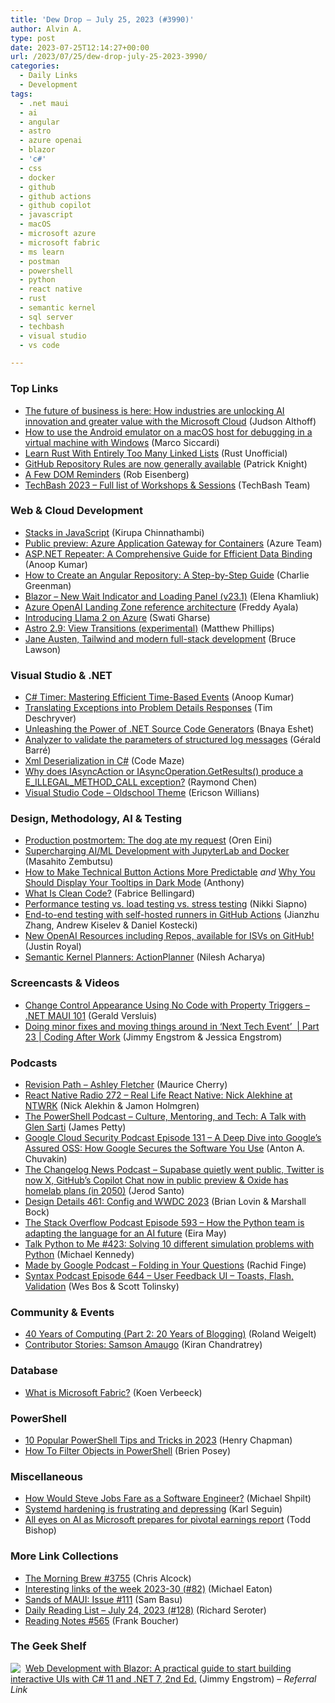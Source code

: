 ```yaml
---
title: 'Dew Drop – July 25, 2023 (#3990)'
author: Alvin A.
type: post
date: 2023-07-25T12:14:27+00:00
url: /2023/07/25/dew-drop-july-25-2023-3990/
categories:
  - Daily Links
  - Development
tags:
  - .net maui
  - ai
  - angular
  - astro
  - azure openai
  - blazor
  - 'c#'
  - css
  - docker
  - github
  - github actions
  - github copilot
  - javascript
  - macOS
  - microsoft azure
  - microsoft fabric
  - ms learn
  - postman
  - powershell
  - python
  - react native
  - rust
  - semantic kernel
  - sql server
  - techbash
  - visual studio
  - vs code

---
```

### <a name="top"></a>Top Links

  * <a href="https://blogs.microsoft.com/blog/2023/07/24/the-future-of-business-is-here-how-industries-are-unlocking-ai-innovation-and-greater-value-with-the-microsoft-cloud/" target="_blank" rel="noopener">The future of business is here: How industries are unlocking AI innovation and greater value with the Microsoft Cloud</a> (Judson Althoff)
  * <a href="https://msicc.net/how-to-use-the-android-emulator-on-a-macos-host-for-debugging-in-a-virtual-machine-with-windows/" target="_blank" rel="noopener">How to use the Android emulator on a macOS host for debugging in a virtual machine with Windows</a> (Marco Siccardi)
  * <a href="https://rust-unofficial.github.io/too-many-lists/index.html" target="_blank" rel="noopener">Learn Rust With Entirely Too Many Linked Lists</a> (Rust Unofficial)
  * <a href="https://github.blog/2023-07-24-github-repository-rules-are-now-generally-available/" target="_blank" rel="noopener">GitHub Repository Rules are now generally available</a> (Patrick Knight)
  * <a href="https://eisenbergeffect.medium.com/a-few-dom-reminders-2a0f18e40804?source=rss-257e6cfa66b3------2" target="_blank" rel="noopener">A Few DOM Reminders</a> (Rob Eisenberg)
  * <a href="https://techbash.com/sessions" target="_blank" rel="noopener">TechBash 2023 &#8211; Full list of Workshops & Sessions</a> (TechBash Team)



### <a name="web"></a>Web & Cloud Development

  * <a href="https://www.kirupa.com/html5/stacks_in_javascript.htm" target="_blank" rel="noopener">Stacks in JavaScript</a> (Kirupa Chinnathambi)
  * <a href="https://azure.microsoft.com/en-us/updates/public-preview-application-gateway-for-containers/" target="_blank" rel="noopener">Public preview: Azure Application Gateway for Containers</a> (Azure Team)
  * <a href="https://dotnetcoretutorials.com/asp-net-repeater/" target="_blank" rel="noopener">ASP.NET Repeater: A Comprehensive Guide for Efficient Data Binding</a> (Anoop Kumar)
  * <a href="https://medium.com/razroo/how-to-create-an-angular-repository-a-step-by-step-guide-cbf6f4dd3228?source=rss----95c792b4f210---4" target="_blank" rel="noopener">How to Create an Angular Repository: A Step-by-Step Guide</a> (Charlie Greenman)
  * <a href="https://community.devexpress.com/blogs/aspnet/archive/2023/07/25/Blazor-New-Wait-Indicator-and-Loading-Panel-v23.1.aspx" target="_blank" rel="noopener">Blazor – New Wait Indicator and Loading Panel (v23.1)</a> (Elena Khamliuk)
  * <a href="https://techcommunity.microsoft.com/t5/azure-architecture-blog/azure-openai-landing-zone-reference-architecture/ba-p/3882102" target="_blank" rel="noopener">Azure OpenAI Landing Zone reference architecture</a> (Freddy Ayala)
  * <a href="https://techcommunity.microsoft.com/t5/ai-machine-learning-blog/introducing-llama-2-on-azure/ba-p/3881233" target="_blank" rel="noopener">Introducing Llama 2 on Azure</a> (Swati Gharse)
  * <a href="https://astro.build/blog/astro-290/" target="_blank" rel="noopener">Astro 2.9: View Transitions (experimental)</a> (Matthew Phillips)
  * <a href="https://brucelawson.co.uk/2023/jane-austen-tailwind-and-modern-full-stack-development/" target="_blank" rel="noopener">Jane Austen, Tailwind and modern full-stack development</a> (Bruce Lawson)



### <a name="dotnet"></a>Visual Studio & .NET

  * <a href="https://dotnetcoretutorials.com/c-sharp-timer/" target="_blank" rel="noopener">C# Timer: Mastering Efficient Time-Based Events</a> (Anoop Kumar)
  * <a href="https://timdeschryver.dev/blog/translating-exceptions-into-problem-details-responses" target="_blank" rel="noopener">Translating Exceptions into Problem Details Responses</a> (Tim Deschryver)
  * <a href="https://medium.com/@bnayae/unleashing-the-power-of-net-source-code-generators-3115156df775?source=rss-44c6e773963c------2" target="_blank" rel="noopener">Unleashing the Power of .NET Source Code Generators</a> (Bnaya Eshet)
  * <a href="https://www.meziantou.net/roslyn-analyzer-to-check-the-types-of-structured-log-messages.htm?utm_medium=social&utm_source=syndication" target="_blank" rel="noopener">Analyzer to validate the parameters of structured log messages</a> (Gérald Barré)
  * <a href="https://code-maze.com/csharp-xml-deserialization/" target="_blank" rel="noopener">Xml Deserialization in C#</a> (Code Maze)
  * <a href="https://devblogs.microsoft.com/oldnewthing/20230724-00/?p=108477" target="_blank" rel="noopener">Why does IAsyncAction or IAsyncOperation.GetResults() produce a E_ILLEGAL_METHOD_CALL exception?</a> (Raymond Chen)
  * <a href="https://marketplace.visualstudio.com/items?itemName=EricsonWillians.oldschool-theme" target="_blank" rel="noopener">Visual Studio Code &#8211; Oldschool Theme</a> (Ericson Willians)



### <a name="design"></a>Design, Methodology, AI & Testing

  * <a href="https://ayende.com/blog/199745-A/production-postmortem-the-dog-ate-my-request?Key=80c35c6a-b89c-4ac6-bc7b-10fdefa2754a" target="_blank" rel="noopener">Production postmortem: The dog ate my request</a> (Oren Eini)
  * <a href="https://www.docker.com/blog/supercharging-ai-ml-development-with-jupyterlab-and-docker/" target="_blank" rel="noopener">Supercharging AI/ML Development with JupyterLab and Docker</a> (Masahito Zembutsu)
  * <a href="https://uxmovement.com/buttons/how-to-make-technical-button-actions-more-predictable/" target="_blank" rel="noopener">How to Make Technical Button Actions More Predictable</a> _and_ <a href="https://uxmovement.com/forms/why-you-should-display-your-tooltips-in-dark-mode/" target="_blank" rel="noopener">Why You Should Display Your Tooltips in Dark Mode</a> (Anthony)
  * <a href="https://thenewstack.io/what-is-clean-code/" target="_blank" rel="noopener">What Is Clean Code?</a> (Fabrice Bellingard)
  * <a href="https://blog.postman.com/performance-testing-vs-load-testing-vs-stress-testing/" target="_blank" rel="noopener">Performance testing vs. load testing vs. stress testing</a> (Nikki Siapno)
  * <a href="https://developers.redhat.com/articles/2023/07/25/end-end-testing-self-hosted-runners-github-actions" target="_blank" rel="noopener">End-to-end testing with self-hosted runners in GitHub Actions</a> (Jianzhu Zhang, Andrew Kiselev & Daniel Kostecki)
  * <a href="https://techcommunity.microsoft.com/t5/marketplace-blog-for-partners/new-openai-resources-including-repos-available-for-isvs-on/ba-p/3882918" target="_blank" rel="noopener">New OpenAI Resources including Repos, available for ISVs on GitHub!</a> (Justin Royal)
  * <a href="https://devblogs.microsoft.com/semantic-kernel/semantic-kernel-planners-actionplanner/" target="_blank" rel="noopener">Semantic Kernel Planners: ActionPlanner</a> (Nilesh Acharya)



### <a name="videos"></a>Screencasts & Videos

  * <a href="http://www.youtube.com/watch?v=_rlnwIoujJs" target="_blank" rel="noopener">Change Control Appearance Using No Code with Property Triggers &#8211; .NET MAUI 101</a> (Gerald Versluis)
  * <a href="http://www.youtube.com/watch?v=KkrypCNbX70" target="_blank" rel="noopener">Doing minor fixes and moving things around in &#8216;Next Tech Event&#8217;&nbsp; | Part 23 | Coding After Work</a> (Jimmy Engstrom & Jessica Engstrom)



### <a name="podcasts"></a>Podcasts

  * <a href="https://revisionpath.com/ashley-fletcher" target="_blank" rel="noopener">Revision Path &#8211; Ashley Fletcher</a> (Maurice Cherry)
  * <a href="https://reactnativeradio.com/episodes/rnr-272-real-life-react-native-nick-alekhine-at-ntwrk" target="_blank" rel="noopener">React Native Radio 272 &#8211; Real Life React Native: Nick Alekhine at NTWRK</a> (Nick Alekhin & Jamon Holmgren)
  * <a href="https://powershell.org/2023/07/the-powershell-podcast-culture-mentoring-and-tech-a-talk-with-glen-sarti/" target="_blank" rel="noopener">The PowerShell Podcast &#8211; Culture, Mentoring, and Tech: A Talk with Glen Sarti</a> (James Petty)
  * <a href="https://cloudsecuritypodcast.libsyn.com/ep131-a-deep-dive-into-googles-assured-oss-how-google-secures-the-software-you-use" target="_blank" rel="noopener">Google Cloud Security Podcast Episode 131 &#8211; A Deep Dive into Google&#8217;s Assured OSS: How Google Secures the Software You Use</a> (Anton A. Chuvakin)
  * <a href="https://changelog.com/news/54" target="_blank" rel="noopener">The Changelog News Podcast &#8211; Supabase quietly went public, Twitter is now X, GitHub&#8217;s Copilot Chat now in public preview & Oxide has homelab plans (in 2050)</a> (Jerod Santo)
  * <a href="https://designdetails.fm/episodes/cUZ499yu" target="_blank" rel="noopener">Design Details 461: Config and WWDC 2023</a> (Brian Lovin & Marshall Bock)
  * <a href="https://stackoverflow.blog/2023/07/25/how-the-python-team-is-adapting-the-language-for-an-ai-future-ep-593/" target="_blank" rel="noopener">The Stack Overflow Podcast Episode 593 &#8211; How the Python team is adapting the language for an AI future</a> (Eira May)
  * <a href="https://talkpython.fm/episodes/show/423/solving-10-different-simulation-problems-with-python" target="_blank" rel="noopener">Talk Python to Me #423: Solving 10 different simulation problems with Python</a> (Michael Kennedy)
  * <a href="https://blog.google/products/pixel/made-by-google-podcast-season-3/" target="_blank" rel="noopener">Made by Google Podcast &#8211; Folding in Your Questions</a> (Rachid Finge)
  * <a href="https://syntax.fm/show/644/user-feedback-ui-toasts-flash-validation" target="_blank" rel="noopener">Syntax Podcast Episode 644 &#8211; User Feedback UI &#8211; Toasts, Flash, Validation</a> (Wes Bos & Scott Tolinsky)



### <a name="events"></a>Community & Events

  * <a href="https://weblogs.asp.net/rweigelt/40-years-of-computing-part-2-20-years-of-blogging" target="_blank" rel="noopener">40 Years of Computing (Part 2: 20 Years of Blogging)</a> (Roland Weigelt)
  * <a href="https://techcommunity.microsoft.com/t5/azure-developer-community-blog/contributor-stories-samson-amaugo/ba-p/3881104" target="_blank" rel="noopener">Contributor Stories: Samson Amaugo</a> (Kiran Chandratrey)



### <a name="sql"></a>Database

  * <a href="https://www.mssqltips.com/sqlservertip/7739/learn-about-microsoft-fabric-for-data-analytics/" target="_blank" rel="noopener">What is Microsoft Fabric?</a> (Koen Verbeeck)



### <a name="ps"></a>PowerShell

  * <a href="https://www.itprotoday.com/powershell/10-popular-powershell-tips-and-tricks-2023" target="_blank" rel="noopener">10 Popular PowerShell Tips and Tricks in 2023</a> (Henry Chapman)
  * <a href="https://www.itprotoday.com/powershell/how-filter-objects-powershell" target="_blank" rel="noopener">How To Filter Objects in PowerShell</a> (Brien Posey)



### <a name="misc"></a>Miscellaneous

  * <a href="https://michaelscodingspot.com/steve-jobs-programmer/" target="_blank" rel="noopener">How Would Steve Jobs Fare as a Software Engineer?</a> (Michael Shpilt)
  * <a href="https://www.aolium.com/karlseguin/ef40139b-0dac-a82e-15bb-e32cefda3fda" target="_blank" rel="noopener">Systemd hardening is frustrating and depressing</a> (Karl Seguin)
  * <a href="https://www.geekwire.com/2023/all-eyes-on-ai-as-microsoft-prepares-for-pivotal-earnings-report/" target="_blank" rel="noopener">All eyes on AI as Microsoft prepares for pivotal earnings report</a> (Todd Bishop)



### <a name="links"></a>More Link Collections

  * <a href="https://blog.cwa.me.uk/2023/07/25/the-morning-brew-3755/" target="_blank" rel="noopener">The Morning Brew #3755</a> (Chris Alcock)
  * <a href="https://samestuffdifferentday.net/2023/07/24/Interesting-links-of-the-week-2023-30/" target="_blank" rel="noopener">Interesting links of the week 2023-30 (#82)</a> (Michael Eaton)
  * <a href="https://www.telerik.com/blogs/sands-maui-issue-111" target="_blank" rel="noopener">Sands of MAUI: Issue #111</a> (Sam Basu)
  * <a href="https://seroter.com/2023/07/24/daily-reading-list-july-24-2023-128/" target="_blank" rel="noopener">Daily Reading List – July 24, 2023 (#128)</a> (Richard Seroter)
  * <a href="https://www.frankysnotes.com/2023/07/reading-notes-565.html" target="_blank" rel="noopener">Reading Notes #565</a> (Frank Boucher)



### <a name="shelf"></a>The Geek Shelf

<a href="https://www.amazon.com/dp/1803241497/?tag=amavin-20" target="_blank" rel="noopener"><img decoding="async" align="left" style="margin: 0px 4px 0px 0px; border: 0px currentcolor; border-image: none; float: left; display: inline; background-image: none;" src="https://m.media-amazon.com/images/I/41p1fX2cumL._SS135_.jpg" border="0" /></a>&nbsp;<a href="https://www.amazon.com/dp/1803241497/?tag=amavin-20" target="_blank" rel="noopener">Web Development with Blazor: A practical guide to start building interactive UIs with C# 11 and .NET 7, 2nd Ed.</a> (Jimmy Engstrom) _&#8211; Referral Link_
